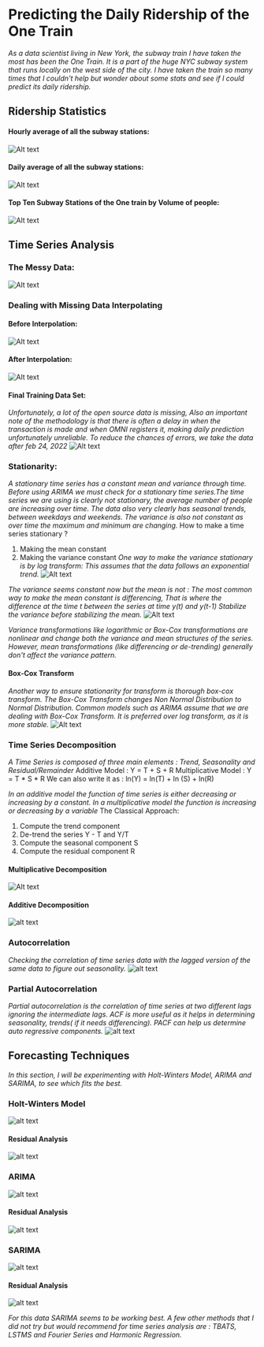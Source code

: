 # Predicting the Daily Ridership of the One Train

*As a data scientist living in New York, the subway train I have taken the most has been the One Train. It is a part of the huge NYC subway system that runs locally on the west side of the city. I have taken the train so many times that I couldn't help but wonder about some stats and see if I could predict its daily ridership.*

## Ridership Statistics

#### Hourly average of all the subway stations: 
![Alt text](assets/all_hourly_ridership.png)

#### Daily average of all the subway stations:
![Alt text](assets/one_hourly_ridership.png)

#### Top Ten Subway Stations of the One train by Volume of people: 
![Alt text](assets/onetrainstations.png)

## Time Series Analysis
### The Messy Data: 
![Alt text](assets/messy_mta.png)

### Dealing with Missing Data Interpolating
#### Before Interpolation: 
![Alt text](assets/beforeinterpolation.png)

#### After Interpolation: 
![Alt text](assets/afterinterpolation.png)

#### Final Training Data Set:
*Unfortunately, a lot of the open source data is missing, Also an important note of the methodology is that there is often a delay in when the transaction is made and when OMNI registers it, making daily prediction unfortunately unreliable.
To reduce the chances of errors, we take the data after feb 24, 2022*
![Alt text](assets/finaltrainingset.png)

### Stationarity:

*A stationary time series has a constant mean and variance through time. Before using ARIMA we must check for a stationary time series.The time series we are using is clearly not stationary, the average number of people are increasing over time. The data also very clearly has seasonal trends, between weekdays and weekends. The variance is also not constant as over time the maximum and minimum are changing.*
How to make a time series stationary ?
1. Making the mean constant
2. Making the variance constant
*One way to make the variance stationary is by log transform: This assumes that the  data follows an exponential trend.*
![Alt text](assets/logtransform.png)

*The variance seems constant now but the mean is not : The most common way to make the mean constant is differencing, That is where the difference at the time t between the series at time y(t) and y(t-1)*
*Stabilize the variance before stabilizing the mean.*
![Alt text](assets/logdiff.png)

*Variance transformations like logarithmic or Box-Cox transformations are nonlinear and change both the variance and mean structures of the series. However, mean transformations (like differencing or de-trending) generally don't affect the variance pattern.*

#### Box-Cox Transform
*Another way to ensure stationarity for transform is thorough box-cox transform. The Box-Cox Transform changes Non Normal Distribution to Normal Distribution. Common models such as ARIMA assume that we are dealing with Box-Cox Transform. It is preferred over log transform, as it is more stable.*
![Alt text](assets/boxcox.png)

### Time Series Decomposition

*A Time Series is composed of three main elements : Trend, Seasonality and Residual/Remainder*
Additive Model :
Y = T + S + R
Multiplicative Model :
Y = T * S * R
We can also write it as :
ln(Y) = ln(T) + ln (S) + ln(R)

*In an additive model the function of time series is either decreasing or increasing by a constant. In a multiplicative model the function is increasing or decreasing by a variable* 
The Classical Approach:
1. Compute the trend component
2. De-trend the series Y - T and Y/T
3. Compute the seasonal component S
4. Compute the residual component R
#### Multiplicative Decomposition
![Alt text](assets/multiplicativedecomposition.png)

#### Additive Decomposition
![alt text](additivedecomposition.png)

### Autocorrelation

*Checking the correlation of time series data with the lagged version of the same data to figure out seasonality.*
![alt text](autocorrelation.png)

### Partial Autocorrelation

*Partial autocorrelation is the correlation of time series at two different lags ignoring the intermediate lags. ACF is more useful as it helps in determining seasonality, trends( if it needs differencing). PACF can help us determine auto regressive components.*
![alt text](partialautocorrelation.png)

## Forecasting Techniques
*In this section, I will be experimenting with Holt-Winters Model, ARIMA and SARIMA, to see which fits the best.*

### Holt-Winters Model
![alt text](assets/holtwinters.png)

#### Residual Analysis
![alt text](assets/holt_winters_residuals.png)

### ARIMA
![alt text](assets/arima.png)

#### Residual Analysis
![alt text](assets/arimaresidual.png)

### SARIMA
![alt text](assets/sarima.png)

#### Residual Analysis
![alt text](sarimaresiduals.png)

*For this data SARIMA seems to be working best. A few other methods that I did not try but would recommend for time series analysis are : TBATS, LSTMS and Fourier Series and Harmonic Regression.*

